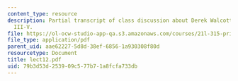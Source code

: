 ```yaml
---
content_type: resource
description: Partial transcript of class discussion about Derek Walcott, Omeros, Books
  III-V.
file: https://ol-ocw-studio-app-qa.s3.amazonaws.com/courses/21l-315-prizewinners-spring-2007/79b3d53d253909c577b71a8fcfa733db_lect12.pdf
file_type: application/pdf
parent_uid: aae62227-5d8d-38ef-6856-1a930308f80d
resourcetype: Document
title: lect12.pdf
uid: 79b3d53d-2539-09c5-77b7-1a8fcfa733db
---
```

